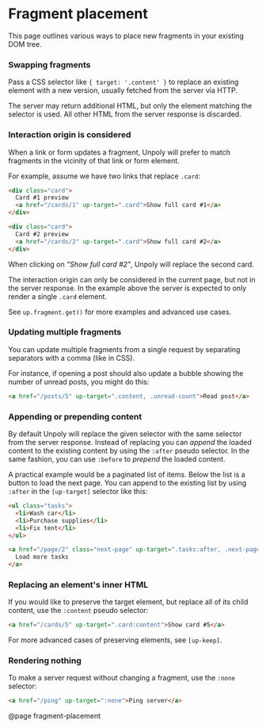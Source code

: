 Fragment placement
==================

This page outlines various ways to place new fragments in your existing DOM tree.


### Swapping fragments

Pass a CSS selector like `{ target: '.content' }` to replace an existing element
with a new version, usually fetched from the server via HTTP.

The server may return additional HTML, but only the element matching the selector is used.
All other HTML from the server response is discarded.


### Interaction origin is considered

When a link or form updates a fragment, Unpoly will prefer to match fragments
in the vicinity of that link or form element.

For example, assume we have two links that replace `.card`:

```html
<div class="card">
  Card #1 preview
  <a href="/cards/1" up-target=".card">Show full card #1</a>
</div>

<div class="card">
  Card #2 preview
  <a href="/cards/2" up-target=".card">Show full card #2</a>
</div>
```

When clicking on *"Show full card #2"*, Unpoly will replace the second card.

The interaction origin can only be considered in the current page, but not
in the server response. In the example above the server is expected to only
render a single `.card` element.

See `up.fragment.get()` for more examples and advanced use cases.


### Updating multiple fragments

You can update multiple fragments from a single request by separating
separators with a comma (like in CSS).

For instance, if opening a post should
also update a bubble showing the number of unread posts, you might
do this:

```html
<a href="/posts/5" up-target=".content, .unread-count">Read post</a>
```

### Appending or prepending content

By default Unpoly will replace the given selector with the same
selector from the server response. Instead of replacing you
can *append* the loaded content to the existing content by using the
`:after` pseudo selector. In the same fashion, you can use `:before`
to *prepend* the loaded content.

A practical example would be a paginated list of items. Below the list is
a button to load the next page. You can append to the existing list
by using `:after` in the `[up-target]` selector like this:

```html
<ul class="tasks">
  <li>Wash car</li>
  <li>Purchase supplies</li>
  <li>Fix tent</li>
</ul>

<a href="/page/2" class="next-page" up-target=".tasks:after, .next-page">
  Load more tasks
</a>
```

### Replacing an element's inner HTML

If you would like to preserve the target element, but replace all of its child content,
use the `:content` pseudo selector:

```html
<a href="/cards/5" up-target=".card:content">Show card #5</a>
```

For more advanced cases of preserving elements, see `[up-keep]`.

### Rendering nothing

To make a server request without changing a fragment, use the `:none` selector:

```html
<a href="/ping" up-target=":none">Ping server</a>
```

@page fragment-placement
